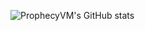 ![ProphecyVM's GitHub stats](https://github-readme-stats.vercel.app/api?username=ProphecyVM&theme=dark&show_icons=true)
